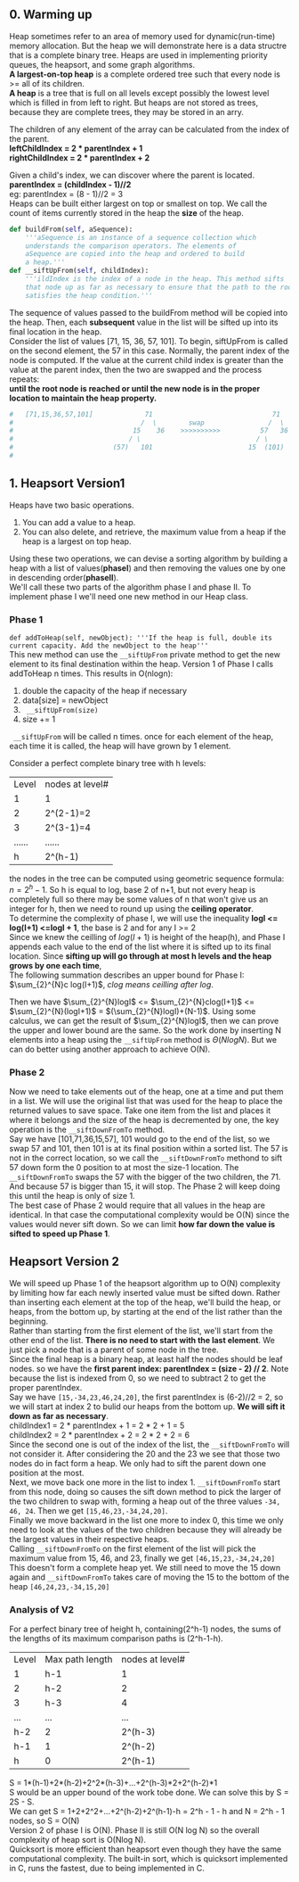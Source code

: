 
## 0. Warming up
Heap sometimes refer to an area of memory used for dynamic(run-time) memory allocation. But the heap we will demonstrate here is a data structre that is a complete binary tree. Heaps are used in implementing priority queues, the heapsort, and some graph algorithms.  
__A largest-on-top heap__ is a complete ordered tree such that every node is >= all of its children.  
__A heap__ is a tree that is full on all levels except possibly the lowest level which is filled in from left to right. But heaps are not stored as trees, because they are complete trees, they may be stored in an arry.  

The children of any element of the array can be calculated from the index of the parent.  
__leftChildIndex = 2 * parentIndex + 1  
rightChildIndex = 2 * parentIndex + 2__  

Given a child's index, we can discover where the parent is located.  
__parentIndex = (childIndex - 1)//2__  
eg: parentIndex = (8 - 1)//2 = 3  
Heaps can be built either largest on top or smallest on top. We call the count of items currently stored in the heap the __size__ of the heap.


```python
def buildFrom(self, aSequence):
    '''aSequence is an instance of a sequence collection which
    understands the comparison operators. The elements of
    aSequence are copied into the heap and ordered to build
    a heap.'''
def __siftUpFrom(self, childIndex):
    '''ildIndex is the index of a node in the heap. This method sifts
    that node up as far as necessary to ensure that the path to the root
    satisfies the heap condition.'''
```

The sequence of values passed to the buildFrom method will be copied into the heap. Then, each __subsequent__ value in the list will be sifted up into its final location in the heap.  
Consider the list of values [71, 15, 36, 57, 101]. To begin, siftUpFrom is called on the second element, the 57 in this case. Normally, the parent index of the node is computed. If the value at the current child index is greater than the value at the parent index, then the two are swapped and the process repeats:  
__until the root node is reached or until the new node is in the proper location to maintain the heap property.__  



```python
#   [71,15,36,57,101]             71                              71                   71                   101
#                                /  \        swap                /  \                 /  \                 /  \
#                              15    36    >>>>>>>>>>          57   36  >>>>>>>>>   101  36  >>>>>>>>    71   36
#                             / \                             / \                  /  \                /  \
#                         (57)   101                        15  (101)            15   57             15   57
#
```

## 1. Heapsort Version1
Heaps have two basic operations. 
1. You can add a value to a heap. 
2. You can also delete, and retrieve, the maximum value from a heap if the heap is a largest on top heap.  

Using these two operations, we can devise a sorting algorithm by building a heap with a list of values(__phaseI__) and then removing the values one by one in descending order(__phaseII__).  
We'll call these two parts of the algorithm phase I and phase II. To implement phase I we'll need one new method in our Heap class.

### Phase 1  
`def addToHeap(self, newObject):
'''If the heap is full, double its current capacity. Add the newObject to the heap'''`  
This new method can use the `__siftUpFrom` private method to get the new element to its final destination within the heap. Version 1 of Phase I calls addToHeap n times. This results in O(nlogn):  
1. double the capacity of the heap if necessary
2. data[size] = newObject
3. ` __siftUpFrom(size)`
4. size += 1

` __siftUpFrom` will be called n times. once for each element of the heap, each time it is called, the heap will have grown by 1 element.  

Consider a perfect complete binary tree with h levels:
<table>
<tr><td>Level</td><td>nodes at level#</td></tr>
<tr><td>1</td><td>1</td></tr>
<tr><td>2</td><td>2^(2-1)=2</td></tr>
<tr><td>3</td><td>2^(3-1)=4</td></tr>    
<tr><td>......</td><td>......</td></tr>    
<tr><td>h</td><td>2^(h-1)</td></tr>
</table>  

the nodes in the tree can be computed using geometric sequence formula: $n = 2^h -1$.  So h is equal to log, base 2 of n+1, but not every heap is completely full so there may be some values of n that won't give us an integer for h, then we need to round up using the __ceiling operator__.  
To determine the complexity of phase I, we will use the inequality __logI <= log(I+1) <=logI + 1__, the base is 2 and for any I >= 2  
Since we knew the ceilling of $log(I+1)$ is height of the heap(h), and Phase I appends each value to the end of the list where it is sifted up to its final location. Since __sifting up will go through at most h levels and the heap grows by one each time__,   
The following summation describes an upper bound for Phase I:  $\sum_{2}^{N}c log(I+1)$, _clog means ceilling after log_.  

Then we have $\sum_{2}^{N}logI$ <= $\sum_{2}^{N}clog(I+1)$ <= $\sum_{2}^{N}(logI+1)$ = $(\sum_{2}^{N}logI)+(N-1)$. Using some calculus, we can get the result of $\sum_{2}^{N}logI$, then we can prove the upper and lower bound are the same. So the work done by inserting N elements into a heap using the `__siftUpFrom` method is $\Theta (NlogN)$. But we can do better using another approach to achieve O(N).
### Phase 2
Now we need to take elements out of the heap, one at a time and put them in a list. We will use the original list that was used for the heap to place the returned values to save space. Take one item from the list and places it where it belongs and the size of the heap is decremented by one, the key operation is the `__siftDownFromTo` method.  
Say we have [101,71,36,15,57], 101 would go to the end of the list, so we swap 57 and 101, then 101 is at its final position within a sorted list. The 57 is not in the correct location, so we call the `__siftDownFromTo` methond to sift 57 down form the 0 position to at most the size-1 location. The `__siftDownFromTo` swaps the 57 with the bigger of the two children, the 71. And because 57 is bigger than 15, it will stop. The Phase 2 will keep doing this until the heap is only of size 1.  
The best case of Phase 2 would require that all values in the heap are identical. In that case the computational complexity would be O(N) since the values would never sift down. So we can limit __how far down the value is sifted to speed up Phase 1__.

## Heapsort Version 2
We will speed up Phase 1 of the heapsort algorithm up to O(N) complexity by limiting how far each newly inserted value must be sifted down. Rather than inserting each element at the top of the heap, we'll build the heap, or heaps, from the bottom up, by
starting at the end of the list rather than the beginning.  
Rather than starting from the first element of the list, we'll start from the other end of the list. __There is no need to start with the last element__. We just pick a node that is a parent of some node in the tree.  
Since the final heap is a binary heap, at least half the nodes should be leaf nodes. so we have the __first parent index: 
parentIndex = (size - 2) // 2__. Note because the list is indexed from 0, so we need to subtract 2 to get the proper parentIndex.  
Say we have `[15,-34,23,46,24,20]`, the first parentIndex is (6-2)//2 = 2, so we will start at index 2 to bulid our heaps from the bottom up. __We will sift it down as far as necessary__.  
childIndex1 = 2 * parentIndex + 1 = 2 * 2 + 1 = 5  
childIndex2 = 2 * parentIndex + 2 = 2 * 2 + 2 = 6  
Since the second one is out of the index of the list, the `__siftDownFromTo` will not consider it. After considering the 20 and the 23 we see that those two nodes do in fact form a heap. We only had to sift the parent down one position at the most.   
Next, we move back one more in the list to index 1. `__siftDownFromTo` start from this node, doing so causes the sift down method to pick the larger of the two children to swap with, forming a heap out of the three values `-34, 46, 24`. Then we get `[15,46,23,-34,24,20]`.  
Finally we move backward in the list one more to index 0, this time we only need to look at the values of the two children because they will already be the largest values in their respective heaps.   
Calling `__siftDownFromTo` on the first element of the list will pick the maximum value from 15, 46, and 23, finally we get `[46,15,23,-34,24,20]` This doesn't form a complete heap yet. We still need to move the 15 down again and `__siftDownFromTo` takes care of moving the 15 to the bottom of the heap `[46,24,23,-34,15,20]`  
### Analysis of V2
For a perfect binary tree of height h, containing(2^h-1) nodes, the sums of the lengths of its maximum comparison paths is (2^h-1-h).
<table>
    <tr><td>Level</td><td>Max path length</td><td>nodes at level#</td></tr>
    <tr><td>1</td><td>h-1</td><td>1</td></tr>
    <tr><td>2</td><td>h-2</td><td>2</td></tr>
    <tr><td>3</td><td>h-3</td><td>4</td></tr>
    <tr><td>...</td><td>...</td><td>...</td></tr>
    <tr><td>h-2</td><td>2</td><td>2^(h-3)</td></tr>
    <tr><td>h-1</td><td>1</td><td>2^(h-2)</td></tr>
    <tr><td>h</td><td>0</td><td>2^(h-1)</td></tr>
</table> 

S = 1*(h-1)+2*(h-2)+2^2*(h-3)+...+2^(h-3)*2+2^(h-2)*1  
S would be an upper bound of the work tobe done. We can solve this by S = 2S - S.  
We can get S = 1+2+2^2+...+2^(h-2)+2^(h-1)-h = 2^h - 1 - h and N = 2^h - 1 nodes, so S = O(N)  
Version 2 of phase I is O(N). Phase II is still O(N log N) so the overall complexity of heap sort is O(Nlog N).  
Quicksort is more efficient than heapsort even though they have the same computational complexity. The built-in sort, which is quicksort implemented in C, runs the fastest, due to being implemented in C.
